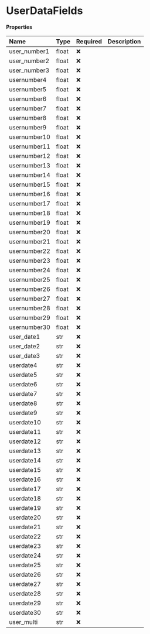 # UserDataFields

**Properties**

| Name         | Type  | Required | Description |
| :----------- | :---- | :------- | :---------- |
| user_number1 | float | ❌       |             |
| user_number2 | float | ❌       |             |
| user_number3 | float | ❌       |             |
| usernumber4  | float | ❌       |             |
| usernumber5  | float | ❌       |             |
| usernumber6  | float | ❌       |             |
| usernumber7  | float | ❌       |             |
| usernumber8  | float | ❌       |             |
| usernumber9  | float | ❌       |             |
| usernumber10 | float | ❌       |             |
| usernumber11 | float | ❌       |             |
| usernumber12 | float | ❌       |             |
| usernumber13 | float | ❌       |             |
| usernumber14 | float | ❌       |             |
| usernumber15 | float | ❌       |             |
| usernumber16 | float | ❌       |             |
| usernumber17 | float | ❌       |             |
| usernumber18 | float | ❌       |             |
| usernumber19 | float | ❌       |             |
| usernumber20 | float | ❌       |             |
| usernumber21 | float | ❌       |             |
| usernumber22 | float | ❌       |             |
| usernumber23 | float | ❌       |             |
| usernumber24 | float | ❌       |             |
| usernumber25 | float | ❌       |             |
| usernumber26 | float | ❌       |             |
| usernumber27 | float | ❌       |             |
| usernumber28 | float | ❌       |             |
| usernumber29 | float | ❌       |             |
| usernumber30 | float | ❌       |             |
| user_date1   | str   | ❌       |             |
| user_date2   | str   | ❌       |             |
| user_date3   | str   | ❌       |             |
| userdate4    | str   | ❌       |             |
| userdate5    | str   | ❌       |             |
| userdate6    | str   | ❌       |             |
| userdate7    | str   | ❌       |             |
| userdate8    | str   | ❌       |             |
| userdate9    | str   | ❌       |             |
| userdate10   | str   | ❌       |             |
| userdate11   | str   | ❌       |             |
| userdate12   | str   | ❌       |             |
| userdate13   | str   | ❌       |             |
| userdate14   | str   | ❌       |             |
| userdate15   | str   | ❌       |             |
| userdate16   | str   | ❌       |             |
| userdate17   | str   | ❌       |             |
| userdate18   | str   | ❌       |             |
| userdate19   | str   | ❌       |             |
| userdate20   | str   | ❌       |             |
| userdate21   | str   | ❌       |             |
| userdate22   | str   | ❌       |             |
| userdate23   | str   | ❌       |             |
| userdate24   | str   | ❌       |             |
| userdate25   | str   | ❌       |             |
| userdate26   | str   | ❌       |             |
| userdate27   | str   | ❌       |             |
| userdate28   | str   | ❌       |             |
| userdate29   | str   | ❌       |             |
| userdate30   | str   | ❌       |             |
| user_multi   | str   | ❌       |             |

<!-- This file was generated by liblab | https://liblab.com/ -->
